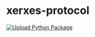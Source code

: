 # xerxes-protocol

[![Upload Python Package](https://github.com/metrotech-sk/xerxes-protocol/actions/workflows/python-publish.yml/badge.svg?event=push)](https://github.com/metrotech-sk/xerxes-protocol/actions/workflows/python-publish.yml)